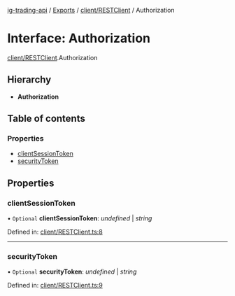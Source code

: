 [ig-trading-api](../README.md) / [Exports](../modules.md) / [client/RESTClient](../modules/client_restclient.md) / Authorization

# Interface: Authorization

[client/RESTClient](../modules/client_restclient.md).Authorization

## Hierarchy

- **Authorization**

## Table of contents

### Properties

- [clientSessionToken](client_restclient.authorization.md#clientsessiontoken)
- [securityToken](client_restclient.authorization.md#securitytoken)

## Properties

### clientSessionToken

• `Optional` **clientSessionToken**: _undefined_ | _string_

Defined in: [client/RESTClient.ts:8](https://github.com/bennycode/ig-trading-api/blob/2436905/src/client/RESTClient.ts#L8)

---

### securityToken

• `Optional` **securityToken**: _undefined_ | _string_

Defined in: [client/RESTClient.ts:9](https://github.com/bennycode/ig-trading-api/blob/2436905/src/client/RESTClient.ts#L9)
